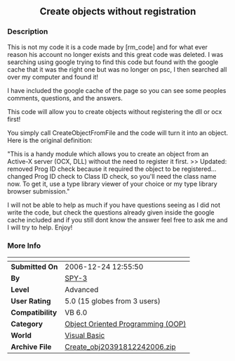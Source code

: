 ﻿<div align="center">

## Create objects without registration


</div>

### Description

This is not my code it is a code made by [rm_code] and for what ever reason his account no longer exists and this great code was deleted. I was searching using google trying to find this code but found with the google cache that it was the right one but was no longer on psc, I then searched all over my computer and found it!

I have included the google cache of the page so you can see some peoples comments, questions, and the answers.

This code will allow you to create objects without registering the dll or ocx first!

You simply call CreateObjectFromFile and the code will turn it into an object. Here is the original definition:

"This is a handy module which allows you to create an object from an Active-X server (OCX, DLL) without the need to register it first. &gt;&gt; Updated: removed Prog ID check because it required the object to be registered... changed Prog ID check to Class ID check, so you'll need the class name now. To get it, use a type library viewer of your choice or my type library browser submission."

I will not be able to help as much if you have questions seeing as I did not write the code, but check the questions already given inside the google cache included and if you still dont know the answer feel free to ask me and I will try to help. Enjoy!
 
### More Info
 


<span>             |<span>
---                |---
**Submitted On**   |2006-12-24 12:55:50
**By**             |[SPY\-3](https://github.com/Planet-Source-Code/PSCIndex/blob/master/ByAuthor/spy-3.md)
**Level**          |Advanced
**User Rating**    |5.0 (15 globes from 3 users)
**Compatibility**  |VB 6\.0
**Category**       |[Object Oriented Programming \(OOP\)](https://github.com/Planet-Source-Code/PSCIndex/blob/master/ByCategory/object-oriented-programming-oop__1-47.md)
**World**          |[Visual Basic](https://github.com/Planet-Source-Code/PSCIndex/blob/master/ByWorld/visual-basic.md)
**Archive File**   |[Create\_obj20391812242006\.zip](https://github.com/Planet-Source-Code/spy-3-create-objects-without-registration__1-67459/archive/master.zip)








